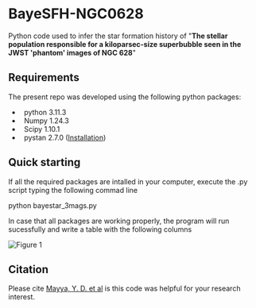 # BayeSFH-NGC0628
Python code used to infer the star formation history of "**The stellar population responsible for a kiloparsec-size superbubble seen in the JWST 'phantom' images of NGC 628**"

## Requirements

The present repo was developed using the following python packages:

- &nbsp; python 3.11.3
- &nbsp; Numpy 1.24.3
- &nbsp; Scipy 1.10.1
- &nbsp; pystan 2.7.0  ([Installation](https://pystan.readthedocs.io/en/latest/installation.html))

## Quick starting

If all the required packages are intalled in your computer, execute the .py script typing the following commad line

python bayestar_3mags.py

In case that all packages are working properly, the program will run sucessfully and write a table with the following columns


![Figure 1](https://www.cefca.es/nextcloud/index.php/s/C6Mj4NTQrRbN3cY)


## Citation
Please cite [Mayya, Y. D. et al](https://ui.adsabs.harvard.edu/abs/2023MNRAS.521.5492M/abstract) is this code was helpful for your research interest.
